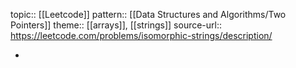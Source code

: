 topic:: [[Leetcode]]
pattern:: [[Data Structures and Algorithms/Two Pointers]]
theme:: [[arrays]], [[strings]]
source-url:: https://leetcode.com/problems/isomorphic-strings/description/

-
